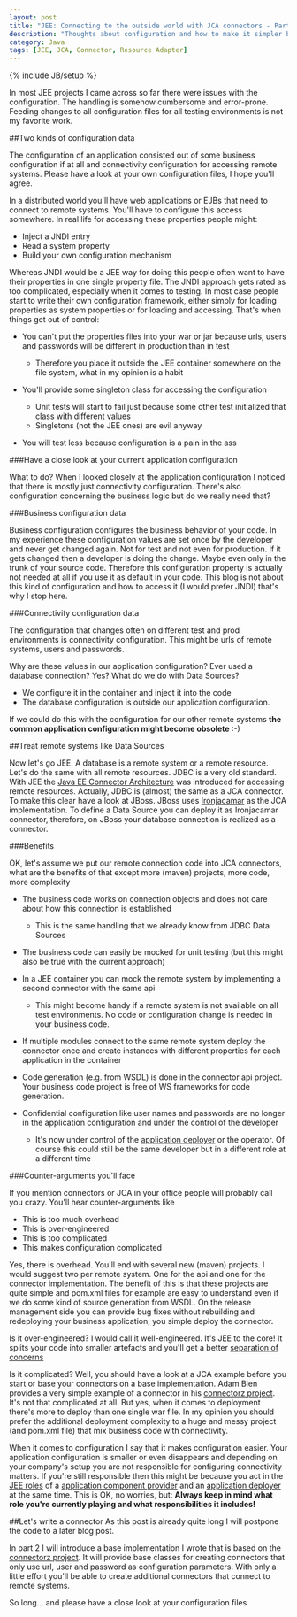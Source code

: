 ```yaml
---
layout: post
title: "JEE: Connecting to the outside world with JCA connectors - Part 1"
description: "Thoughts about configuration and how to make it simpler by using JCA connectors"
category: Java
tags: [JEE, JCA, Connector, Resource Adapter]
---
```

{% include JB/setup %}

In most JEE projects I came across so far there were issues with the configuration. The handling is somehow cumbersome and error-prone. Feeding changes to all configuration files for all testing environments is not my favorite work. 

##Two kinds of configuration data

The configuration of an application consisted out of some business configuration if at all and connectivity configuration for accessing remote systems. Please have a look at your own configuration files, I hope you'll agree. 

In a distributed world you'll have web applications or EJBs that need to connect to remote systems. You'll have to configure this access somewhere. In real life for accessing these properties people might:

* Inject a JNDI entry
* Read a system property
* Build your own configuration mechanism

Whereas JNDI would be a JEE way for doing this people often want to have their properties in one single property file. The JNDI approach gets rated as too complicated, especially when it comes to testing. In most case people start to write their own configuration framework, either simply for loading properties as system properties or for loading and accessing. That's when things get out of control:

* You can't put the properties files into your war or jar because urls, users and passwords 
  will be different in production than in test
  
  * Therefore you place it outside the JEE container somewhere on the file system, what in my opinion is a habit

* You'll provide some singleton class for accessing the configuration
  * Unit tests will start to fail just because some other test initialized that class with different values
  * Singletons (not the JEE ones) are evil anyway

* You will test less because configuration is a pain in the ass

###Have a close look at your current application configuration

What to do? When I looked closely at the application configuration I noticed that there is mostly just connectivity configuration. There's also configuration concerning the business logic but do we really need that?

###Business configuration data

Business configuration configures the business behavior of your code. In my experience these configuration values are set once by the developer and never get changed again. Not for test and not even for production. If it gets changed then a developer is doing the change. Maybe even only in the trunk of your source code. Therefore this configuration property is actually not needed at all if you use it as default in your code. This blog is not about this kind of configuration and how to access it (I would prefer JNDI) that's why I stop here.

###Connectivity configuration data

The configuration that changes often on different test and prod environments is connectivity configuration. This might be urls of remote systems, users and passwords. 

Why are these values in our application configuration? Ever used a database connection? Yes? What do we do with Data Sources? 

* We configure it in the container and inject it into the code
* The database configuration is outside our application configuration. 

If we could do this with the configuration for our other remote systems **the common application configuration might become obsolete** :-)

##Treat remote systems like Data Sources

Now let's go JEE. A database is a remote system or a remote resource. Let's do the same with all remote resources. JDBC is a very old standard. With JEE the [Java EE Connector Architecture](http://en.wikipedia.org/wiki/Java_EE_Connector_Architecture) was introduced for accessing remote resources. Actually, JDBC is (almost) the same as a JCA connector. To make this clear have a look at JBoss. JBoss uses [Ironjacamar](www.ironjacamar.or) as the JCA implementation. To define a Data Source you can deploy it as Ironjacamar connector, therefore, on JBoss your database connection is realized as a connector.

###Benefits

OK, let's assume we put our remote connection code into JCA connectors, what are the benefits of that except more (maven) projects, more code, more complexity

* The business code works on connection objects and does not care about how this connection is established

  * This is the same handling that we already know from JDBC Data Sources
* The business code can easily be mocked for unit testing (but this might also be true with the current approach)
* In a JEE container you can mock the remote system by implementing a second connector with the same api

  * This might become handy if a remote system is not available on all test environments. No code or configuration change is needed in your business code.
* If multiple modules connect to the same remote system deploy the connector once and create instances with different properties for each application in the container
* Code generation (e.g. from WSDL) is done in the connector api project. Your business code project is free of WS frameworks for code generation.
* Confidential configuration like user names and passwords are no longer in the application configuration and under the control of the developer

  * It's now under control of the [application deployer](http://docs.oracle.com/javaee/6/tutorial/doc/bnaca.html#bnaci) or the operator. Of course this could still be the same developer but in a different role at a different time

###Counter-arguments you'll face

If you mention connectors or JCA in your office people will probably call you crazy. You'll hear counter-arguments like
* This is too much overhead
* This is over-engineered
* This is too complicated
* This makes configuration complicated

Yes, there is overhead. You'll end with several new (maven) projects. I would suggest two per remote system. One for the api and one for the connector implementation. The benefit of this is that these projects are quite simple and pom.xml files for example are easy to understand even if we do some kind of source generation from WSDL. On the release management side you can provide bug fixes without rebuilding and redeploying your business application, you simple deploy the connector.

Is it over-engineered? I would call it well-engineered. It's JEE to the core! It splits your code into smaller artefacts and you'll get a better [separation of concerns](http://en.wikipedia.org/wiki/Separation_of_concerns)


Is it complicated? Well, you should have a look at a JCA example before you start or base your connectors on a base implementation. Adam Bien provides a very simple example of a connector in his [connectorz project](http://connectorz.adam-bien.com/). It's not that complicated at all. But yes, when it comes to deployment there's more to deploy than one single war file. In my opinion you should prefer the additional deployment complexity to a huge and messy project (and pom.xml file) that mix business code with connectivity.

When it comes to configuration I say that it makes configuration easier. Your application configuration is smaller or even disappears and depending on your company's setup you are not responsible for configuring connectivity matters. If you're still responsible then this might be because you act in the [JEE roles](http://docs.oracle.com/javaee/6/tutorial/doc/bnaca.html) of a [application component provider](http://docs.oracle.com/javaee/6/tutorial/doc/bnaca.html#bnacd) and an [application deployer](http://docs.oracle.com/javaee/6/tutorial/doc/bnaca.html#bnaci) at the same time. This is OK, no worries, but: **Always keep in mind what role you're currently playing and what responsibilities it includes!**

##Let's write a connector
As this post is already quite long I will postpone the code to a later blog post.

In part 2 I will introduce a base implementation I wrote that is based on the [connectorz project](http://connectorz.adam-bien.com/). It will provide base classes for creating connectors that only use url, user and password as configuration parameters. With only a little effort you'll be able to create additional connectors that connect to remote systems.

So long... and please have a close look at your configuration files





